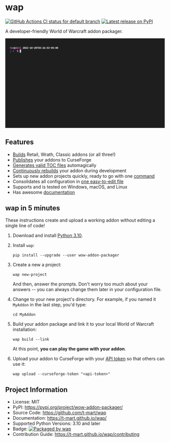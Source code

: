 # wap

[![GitHub Actions CI status for default branch](https://github.com/t-mart/wap/actions/workflows/ci.yml/badge.svg)](https://github.com/t-mart/wap/actions/workflows/ci.yml)
[![Latest release on PyPI](https://img.shields.io/pypi/v/wow-addon-packager)](https://pypi.org/project/wow-addon-packager/)



A developer-friendly World of Warcraft addon packager.

![demonstration of wap usage](https://raw.githubusercontent.com/t-mart/wap/master/docs/assets/demo.gif)

## Features

- [Builds](https://t-mart.github.io/wap/commands/build/) Retail, Wrath, Classic addons (or all
  three!)
- [Publishes](https://t-mart.github.io/wap/commands/publish/) your addons to CurseForge
- [Generates valid TOC files](https://t-mart.github.io/wap/toc-gen/) automagically
- [Continuously rebuilds](https://t-mart.github.io/wap/commands/build/#-watch) your addon during
  development
- Sets up new addon projects quickly, ready to go with one
  [command](https://t-mart.github.io/wap/commands/new-project/)
- Consolidates all configuration in
  [one easy-to-edit file](https://t-mart.github.io/wap/configuration)
- Supports and is tested on Windows, macOS, and Linux
- Has awesome [documentation](https://t-mart.github.io/wap/)

## wap in 5 minutes

These instructions create and upload a working addon without editing a single line of code!

1. Download and install [Python 3.10](https://www.python.org/downloads/).

2. Install `wap`:

    ```console
    pip install --upgrade --user wow-addon-packager
    ```

3. Create a new a project:

    ```console
    wap new-project
    ```

    And then, answer the prompts. Don't worry too much about your answers -- you can always change
    them later in your configuration file.

4. Change to your new project's directory. For example, if you named it `MyAddon` in the last step,
   you'd type:

    ```console
    cd MyAddon
    ```

5. Build your addon package and link it to your local World of Warcraft installation:

    ```console
    wap build --link
    ```

    At this point, **you can play the game with your addon**.

6. Upload your addon to CurseForge with your
   [API token](https://authors.curseforge.com/account/api-tokens) so that others can use it:

    ```console
    wap upload --curseforge-token "<api-token>"
    ```

## Project Information

- License: MIT
- PyPI: <https://pypi.org/project/wow-addon-packager/>
- Source Code: <https://github.com/t-mart/wap>
- Documentation: <https://t-mart.github.io/wap/>
- Supported Python Versions: 3.10 and later
- Badge: [![Packaged by wap](https://img.shields.io/badge/packaged%20by-wap-d33682)](https://github.com/t-mart/wap)
- Contribution Guide: <https://t-mart.github.io/wap/contributing>
